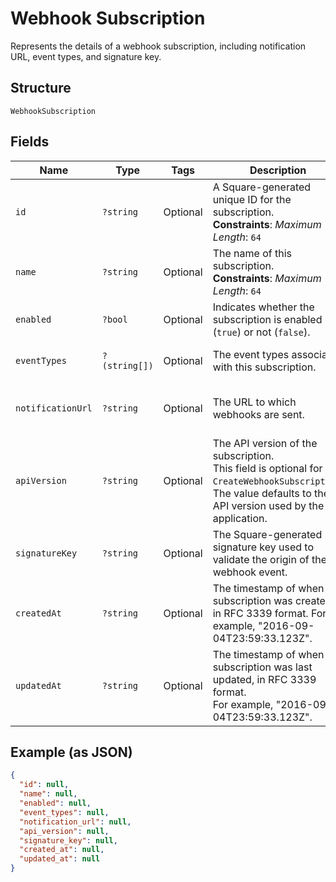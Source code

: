 
# Webhook Subscription

Represents the details of a webhook subscription, including notification URL,
event types, and signature key.

## Structure

`WebhookSubscription`

## Fields

| Name | Type | Tags | Description | Getter | Setter |
|  --- | --- | --- | --- | --- | --- |
| `id` | `?string` | Optional | A Square-generated unique ID for the subscription.<br>**Constraints**: *Maximum Length*: `64` | getId(): ?string | setId(?string id): void |
| `name` | `?string` | Optional | The name of this subscription.<br>**Constraints**: *Maximum Length*: `64` | getName(): ?string | setName(?string name): void |
| `enabled` | `?bool` | Optional | Indicates whether the subscription is enabled (`true`) or not (`false`). | getEnabled(): ?bool | setEnabled(?bool enabled): void |
| `eventTypes` | `?(string[])` | Optional | The event types associated with this subscription. | getEventTypes(): ?array | setEventTypes(?array eventTypes): void |
| `notificationUrl` | `?string` | Optional | The URL to which webhooks are sent. | getNotificationUrl(): ?string | setNotificationUrl(?string notificationUrl): void |
| `apiVersion` | `?string` | Optional | The API version of the subscription.<br>This field is optional for `CreateWebhookSubscription`.<br>The value defaults to the API version used by the application. | getApiVersion(): ?string | setApiVersion(?string apiVersion): void |
| `signatureKey` | `?string` | Optional | The Square-generated signature key used to validate the origin of the webhook event. | getSignatureKey(): ?string | setSignatureKey(?string signatureKey): void |
| `createdAt` | `?string` | Optional | The timestamp of when the subscription was created, in RFC 3339 format. For example, "2016-09-04T23:59:33.123Z". | getCreatedAt(): ?string | setCreatedAt(?string createdAt): void |
| `updatedAt` | `?string` | Optional | The timestamp of when the subscription was last updated, in RFC 3339 format.<br>For example, "2016-09-04T23:59:33.123Z". | getUpdatedAt(): ?string | setUpdatedAt(?string updatedAt): void |

## Example (as JSON)

```json
{
  "id": null,
  "name": null,
  "enabled": null,
  "event_types": null,
  "notification_url": null,
  "api_version": null,
  "signature_key": null,
  "created_at": null,
  "updated_at": null
}
```

